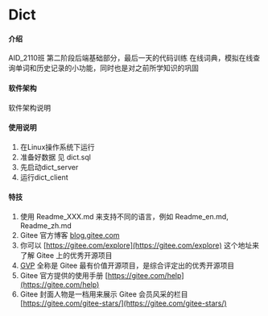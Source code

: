 # Dict

#### 介绍
AID_2110班 第二阶段后端基础部分，最后一天的代码训练 
在线词典，模拟在线查询单词和历史记录的小功能，同时也是对之前所学知识的巩固

#### 软件架构
软件架构说明

#### 使用说明

1.  在Linux操作系统下运行
2.  准备好数据 见 dict.sql
3.  先启动dict_server
4.  运行dict_client


#### 特技

1.  使用 Readme\_XXX.md 来支持不同的语言，例如 Readme\_en.md, Readme\_zh.md
2.  Gitee 官方博客 [blog.gitee.com](https://blog.gitee.com)
3.  你可以 [https://gitee.com/explore](https://gitee.com/explore) 这个地址来了解 Gitee 上的优秀开源项目
4.  [GVP](https://gitee.com/gvp) 全称是 Gitee 最有价值开源项目，是综合评定出的优秀开源项目
5.  Gitee 官方提供的使用手册 [https://gitee.com/help](https://gitee.com/help)
6.  Gitee 封面人物是一档用来展示 Gitee 会员风采的栏目 [https://gitee.com/gitee-stars/](https://gitee.com/gitee-stars/)
